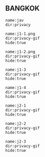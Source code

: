 ## BANGKOK

<a-hotel name="Novotel Bangkok Platinum Pratunam" date="2015-10-27" nights="2"></a-hotel>

```<a-img>
name:jav
dir:privacy
```

```<a-img>
name:j1-1.png
dir:privacy-gif
hide:true
```

```<a-img>
name:j1-2.png
dir:privacy-gif
hide:true
```

```<a-img>
name:j1-3
dir:privacy-gif
hide:true
```

```<a-img>
name:j1-4
dir:privacy-gif
hide:true
```

```<a-img>
name:j2-1
dir:privacy-gif
hide:true
```

```<a-img>
name:j2-2
dir:privacy-gif
hide:true
```

```<a-img>
name:j2-3
dir:privacy-gif
hide:true
```
